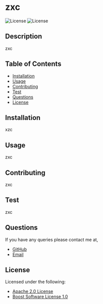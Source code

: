 
  # zxc
  ![License](https://img.shields.io/badge/License-Apache%202.0-blue.svg) ![License](https://img.shields.io/badge/License-Boost%201.0-lightblue.svg)

  ## Description
  zxc

  ## Table of Contents
  * [Installation](#installation)
  * [Usage](#usage)
  * [Contributing](#contributing)
  * [Test](#test)
  * [Questions](#questions)
  * [License](#license)

  ## Installation
  xzc

  ## Usage
  zxc

  ## Contributing
  zxc

  ## Test
  zxc

  ## Questions
  If you have any queries please contact me at,
  * [GitHub](https://www.github.com/zxc)
  * [Email](zxc)

  
  ## License
  Licensed under the following:
  * [Apache 2.0 License](https://opensource.org/licenses/Apache-2.0) 
 * [Boost Software License 1.0](https://www.boost.org/LICENSE_1_0.txt)
